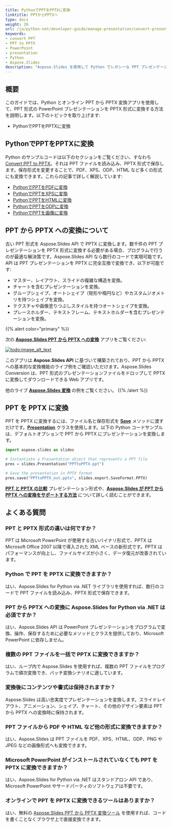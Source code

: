 ```yaml
---
title: PythonでPPTをPPTXに変換
linktitle: PPTからPPTXへ
type: docs
weight: 20
url: /ja/python-net/developer-guide/manage-presentation/convert-presentation/convert-powerpoint/convert-ppt-to-pptx/
keywords:
- сonvert PPT
- PPT to PPTX
- PowerPoint
- presentation
- Python
- Aspose.Slides
description: "Aspose.Slides を使用して Python でレガシーな PPT プレゼンテーションを最新の PPTX に高速変換 — 明快なチュートリアル、無料コードサンプル、Microsoft Office 不要。"
---
```


## **概要**

このガイドでは、Python とオンライン PPT から PPTX 変換アプリを使用して、PPT 形式の PowerPoint プレゼンテーションを PPTX 形式に変換する方法を説明します。以下のトピックを取り上げます:

- PythonでPPTをPPTXに変換

## **PythonでPPTをPPTXに変換**

Python のサンプルコードは以下のセクションをご覧ください、すなわち[Convert PPT to PPTX](#convert-ppt-to-pptx)。それは PPT ファイルを読み込み、PPTX 形式で保存します。保存形式を変更することで、PDF、XPS、ODP、HTML など多くの形式にも変換できます。これらの記事で詳しく解説しています:

- [PythonでPPTをPDFに変換](https://docs.aspose.com/slides/python-net/convert-powerpoint-to-pdf/)
- [PythonでPPTをXPSに変換](https://docs.aspose.com/slides/python-net/convert-powerpoint-to-xps/)
- [PythonでPPTをHTMLに変換](https://docs.aspose.com/slides/python-net/convert-powerpoint-to-html/)
- [PythonでPPTをODPに変換](https://docs.aspose.com/slides/python-net/save-presentation/)
- [PythonでPPTを画像に変換](https://docs.aspose.com/slides/python-net/convert-powerpoint-to-png/)

## **PPT から PPTX への変換について**
古い PPT 形式を Aspose.Slides API で PPTX に変換します。数千件の PPT プレゼンテーションを PPTX 形式に変換する必要がある場合、プログラムで行うのが最適な解決策です。Aspose.Slides API なら数行のコードで実現可能です。API は PPT プレゼンテーションを PPTX に完全互換で変換でき、以下が可能です:

- マスター、レイアウト、スライドの複雑な構造を変換。
- チャートを含むプレゼンテーションを変換。
- グループシェイプ、オートシェイプ（矩形や楕円など）やカスタムジオメトリを持つシェイプを変換。
- テクスチャや画像塗りつぶしスタイルを持つオートシェイプを変換。
- プレースホルダー、テキストフレーム、テキストホルダーを含むプレゼンテーションを変換。

{{% alert color="primary" %}}

次の [**Aspose.Slides PPT から PPTX への変換**](https://products.aspose.app/slides/conversion/ppt-to-pptx) アプリをご覧ください:

[](https://products.aspose.app/slides/conversion/ppt-to-pptx)

[![todo:image_alt_text](ppt-to-pptx.png)](https://products.aspose.app/slides/conversion/ppt-to-pptx)

このアプリは **Aspose.Slides API** に基づいて構築されており、PPT から PPTX への基本的な変換機能のライブ例をご確認いただけます。Aspose.Slides Conversion は、PPT 形式のプレゼンテーションファイルをドロップして PPTX に変換してダウンロードできる Web アプリです。

他のライブ [**Aspose.Slides 変換**](https://products.aspose.app/slides/conversion/) の例をご覧ください。
{{% /alert %}}

## **PPT を PPTX に変換**
PPT を PPTX に変換するには、ファイル名と保存形式を [**Save**](https://reference.aspose.com/slides/python-net/aspose.slides/presentation/) メソッドに渡すだけです。[**Presentation**](https://reference.aspose.com/slides/python-net/aspose.slides/presentation/) クラスを使用します。以下の Python コードサンプルは、デフォルトオプションで PPT から PPTX にプレゼンテーションを変換します。

```python
import aspose.slides as slides

# Instantiate a Presentation object that represents a PPT file
pres = slides.Presentation("PPTtoPPTX.ppt")

# Save the presentation in PPTX format
pres.save("PPTtoPPTX_out.pptx", slides.export.SaveFormat.PPTX)
```

[**PPT と PPTX の比較**](/slides/ja/python-net/ppt-vs-pptx/) プレゼンテーション形式や、[**Aspose.Slides が PPT から PPTX への変換をサポートする方法**](/slides/ja/python-net/convert-ppt-to-pptx/) について詳しく読むことができます。

## よくある質問

### **PPT と PPTX 形式の違いは何ですか？**

PPT は Microsoft PowerPoint が使用する古いバイナリ形式で、PPTX は Microsoft Office 2007 以降で導入された XML ベースの新形式です。PPTX はパフォーマンスが向上し、ファイルサイズが小さく、データ復元が改善されています。

### **Python で PPT を PPTX に変換できますか？**

はい、Aspose.Slides for Python via .NET ライブラリを使用すれば、数行のコードで PPT ファイルを読み込み、PPTX 形式で保存できます。

### **PPT から PPTX への変換に Aspose.Slides for Python via .NET は必須ですか？**

はい、Aspose.Slides API は PowerPoint プレゼンテーションをプログラムで変換、操作、保存するために必要なメソッドとクラスを提供しており、Microsoft PowerPoint に依存しません。

### **複数の PPT ファイルを一括で PPTX に変換できますか？**

はい、ループ内で Aspose.Slides を使用すれば、複数の PPT ファイルをプログラムで順次変換でき、バッチ変換シナリオに適しています。

### **変換後にコンテンツや書式は保持されますか？**

Aspose.Slides は高い忠実度でプレゼンテーションを変換します。スライドレイアウト、アニメーション、シェイプ、チャート、その他のデザイン要素は PPT から PPTX への変換時に保持されます。

### **PPT ファイルから PDF や HTML など他の形式に変換できますか？**

はい、Aspose.Slides は PPT ファイルを PDF、XPS、HTML、ODP、PNG や JPEG などの画像形式へも変換できます。

### **Microsoft PowerPoint がインストールされていなくても PPT を PPTX に変換できますか？**

はい、Aspose.Slides for Python via .NET はスタンドアロン API であり、Microsoft PowerPoint やサードパーティのソフトウェアは不要です。

### **オンラインで PPT を PPTX に変換できるツールはありますか？**

はい、無料の [Aspose.Slides PPT から PPTX 変換ツール](https://products.aspose.app/slides/conversion/ppt-to-pptx) を使用すれば、コードを書くことなくブラウザ上で直接変換できます。